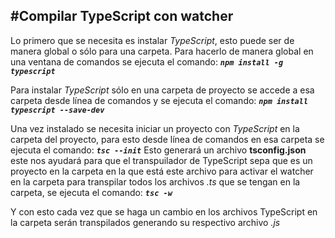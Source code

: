 #Compilar TypeScript con watcher
-----------------

Lo primero que se necesita es instalar *TypeScript*, esto puede ser de manera global o sólo para una carpeta. Para hacerlo de manera global en una ventana de comandos se ejecuta el comando:
**_`npm install -g typescript`_**

Para instalar *TypeScript* sólo en una carpeta de proyecto se accede a esa carpeta desde línea de comandos y se ejecuta el comando:
**_`npm install typescript --save-dev`_**

Una vez instalado se necesita iniciar un proyecto con *TypeScript* en la carpeta del proyecto, para esto desde línea de comandos en esa carpeta se ejecuta el comando:
**_`tsc --init`_**
Esto generará un archivo **tsconfig.json** este nos ayudará para que el transpuilador de TypeScript sepa que es un proyecto en la carpeta en la que está este archivo para activar el watcher en la carpeta para transpilar todos los archivos _.ts_ que se tengan en la carpeta, se ejecuta el comando:
**_`tsc -w`_**

Y con esto cada vez que se haga un cambio en los archivos TypeScript en la carpeta serán transpilados generando su respectivo archivo _.js_